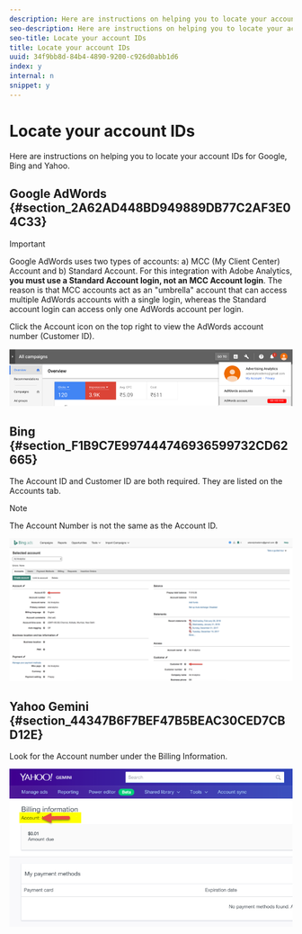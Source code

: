 ```yaml
---
description: Here are instructions on helping you to locate your account IDs for Google, Bing and Yahoo.
seo-description: Here are instructions on helping you to locate your account IDs for Google, Bing and Yahoo.
seo-title: Locate your account IDs
title: Locate your account IDs
uuid: 34f9bb8d-84b4-4890-9200-c926d0abb1d6
index: y
internal: n
snippet: y
---
```


# Locate your account IDs

Here are instructions on helping you to locate your account IDs for Google, Bing and Yahoo.

## Google AdWords {#section_2A62AD448BD949889DB77C2AF3E04C33}

>[!IMPORTANT]
>
>Google AdWords uses two types of accounts: a) MCC (My Client Center) Account and b) Standard Account. For this integration with Adobe Analytics, **you must use a Standard Account login, not an MCC Account login**. The reason is that MCC accounts act as an "umbrella" account that can access multiple AdWords accounts with a single login, whereas the Standard account login can access only one AdWords account per login.

Click the Account icon on the top right to view the AdWords account number (Customer ID).

![](assets/google_account.png)

## Bing {#section_F1B9C7E997444746936599732CD62665}

The Account ID and Customer ID are both required. They are listed on the Accounts tab.

>[!NOTE]
>
>The Account Number is not the same as the Account ID.

![](assets/bing_id.png)

## Yahoo Gemini {#section_44347B6F7BEF47B5BEAC30CED7CBD12E}

Look for the Account number under the Billing Information.

![](assets/yahoo_id.png)

